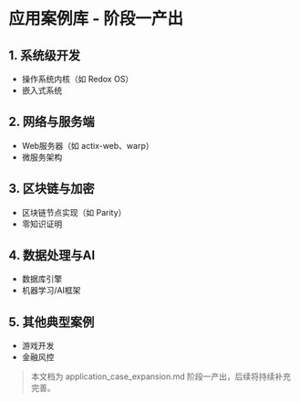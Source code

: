 # 应用案例库 - 阶段一产出

## 1. 系统级开发

- 操作系统内核（如 Redox OS）
- 嵌入式系统

## 2. 网络与服务端

- Web服务器（如 actix-web、warp）
- 微服务架构

## 3. 区块链与加密

- 区块链节点实现（如 Parity）
- 零知识证明

## 4. 数据处理与AI

- 数据库引擎
- 机器学习/AI框架

## 5. 其他典型案例

- 游戏开发
- 金融风控

> 本文档为 application_case_expansion.md 阶段一产出，后续将持续补充完善。
